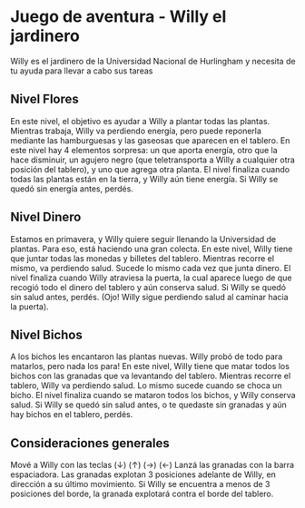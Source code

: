 # Juego de aventura - Willy el jardinero

Willy es el jardinero de la Universidad Nacional de Hurlingham y necesita de tu ayuda para llevar a cabo sus tareas

## Nivel Flores

En este nivel, el objetivo es ayudar a Willy a plantar todas las plantas. 
Mientras trabaja, Willy va perdiendo energía, pero puede reponerla mediante las hamburguesas y las gaseosas que aparecen en el tablero.
En este nivel hay 4 elementos sorpresa: un que aporta energía, otro que la hace disminuir, un agujero negro (que teletransporta a Willy a cualquier otra posición del tablero), y uno que agrega otra planta.
El nivel finaliza cuando todas las plantas están en la tierra, y Willy aún tiene energía.
Si Willy se quedó sin energía antes, perdés.

## Nivel Dinero

Estamos en primavera, y Willy quiere seguir llenando la Universidad de plantas. Para eso, está haciendo una gran colecta.
En este nivel, Willy tiene que juntar todas las monedas y billetes del tablero. Mientras recorre el mismo, va perdiendo salud. Sucede lo mismo cada vez que junta dinero.
El nivel finaliza cuando Willy atraviesa la puerta, la cual aparece luego de que recogió todo el dinero del tablero y aún conserva salud.
Si Willy se quedó sin salud antes, perdés. (Ojo! Willy sigue perdiendo salud al caminar hacia la puerta).

## Nivel Bichos

A los bichos les encantaron las plantas nuevas. Willy probó de todo para matarlos, pero nada los para!
En este nivel, Willy tiene que matar todos los bichos con las granadas que va levantando del tablero.
Mientras recorre el tablero, Willy va perdiendo salud. Lo mismo sucede cuando se choca un bicho.
El nivel finaliza cuando se mataron todos los bichos, y Willy conserva salud.
Si Willy se quedó sin salud antes, o te quedaste sin granadas y aún hay bichos en el tablero, perdés.

## Consideraciones generales

Mové a Willy con las teclas (↓) (↑) (→) (←)
Lanzá las granadas con la barra espaciadora. Las granadas explotan 3 posiciones adelante de Willy, en dirección a su último movimiento. Si Willy se encuentra a menos de 3 posiciones del borde, la granada explotará contra el borde del tablero.